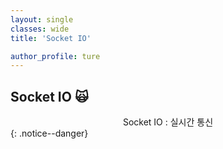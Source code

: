 ```yaml
---
layout: single
classes: wide
title: 'Socket IO'

author_profile: ture
---
```


## Socket IO 🙀

<center>Socket IO : 실시간 통신</center>
{: .notice--danger}
